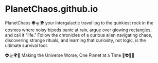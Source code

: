 # PlanetChaos.github.io
PlanetChaos 👽🛸🌍 your intergalactic travel log to the quirkiest rock in the cosmos where noisy bipeds panic at rain, argue over glowing rectangles, and call it “life.” Follow the chronicles of a curious alien navigating chaos, discovering strange rituals, and learning that curiosity, not logic, is the ultimate survival tool.

👽🛸🌍🚧 Making the Universe Worse, One Planet at a Time 🔧👽🚀🌌

